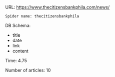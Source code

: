 URL: https://www.thecitizensbankphila.com/news/

    Spider name: thecitizensbankphila

DB Schema:
- title
- date
- link
- content

Time: 4.75

Number of articles: 10
